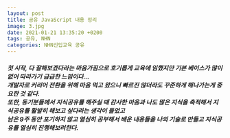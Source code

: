 ```yaml
---
layout: post
title: 공유 JavaScript 내용 정리
image: 3.jpg
date: 2021-01-21 13:35:20 +0200
tags: 공유, NHN
categories: NHN신입교육 공유
---
```

<h5>
첫 시작, 다 잘해보겠다라는 마음가짐으로 호기롭게 교육에 임했지만 기본 베이스가 많이 없어 따라가기 급급한 느낌이다...<br>
개발자로 커리어 전환을 위해 마음 먹고 왔으니 빠르진 않더라도 꾸준하게 해나가는게 중요한 것 같다.<br>
또한, 동기분들께서 지식공유를 해주실 때 감사한 마음과 나도 많은 지식을 축적해서 지식공유를 활발히 해보고 싶다라는 생각이 들었고<br>
남은 9주 동안 포기하지 않고 열심히 공부해서 배운 내용들을 나의 기술로 만들고 지식공유를 열심히 진행해보려한다. <br>


